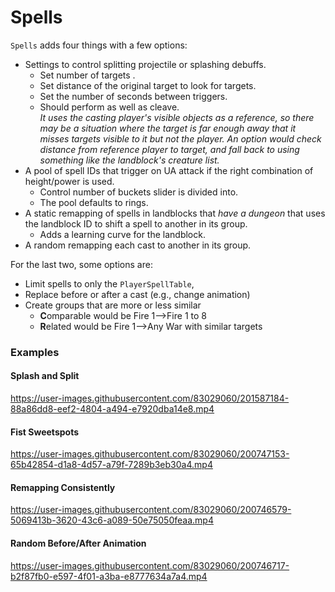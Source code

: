 ﻿# Spells

`Spells` adds four things with a few options:

- Settings to control splitting projectile or splashing debuffs.
  - Set number of targets .
  - Set distance of the original target to look for targets.
  - Set the number of seconds between triggers.
  - Should perform as well as cleave.  
  *It uses the casting player's visible objects as a reference, so there may be a situation where the target is far enough away that it misses targets visible to it but not the player.  An  option would check distance from reference player to target, and fall back to using something like the landblock's creature list.*
- A pool of spell IDs that trigger on UA attack if the right combination of height/power is used.
  - Control number of buckets slider is divided into.
  - The pool defaults to rings.
- A static remapping of spells in landblocks that *have a dungeon* that uses the landblock ID to shift a spell to another in its group.
  - Adds a learning curve for the landblock.
- A random remapping each cast to another in its group.



For the last two, some options are:

* Limit spells to only the `PlayerSpellTable`, 
* Replace before or after a cast (e.g., change animation)  
* Create groups that are more or less similar
  * **C**omparable would be Fire 1-->Fire 1 to 8
  * **R**elated would be Fire 1-->Any War with similar targets
  
  
### Examples

#### Splash and Split

https://user-images.githubusercontent.com/83029060/201587184-88a86dd8-eef2-4804-a494-e7920dba14e8.mp4




#### Fist Sweetspots

https://user-images.githubusercontent.com/83029060/200747153-65b42854-d1a8-4d57-a79f-7289b3eb30a4.mp4



#### Remapping Consistently

https://user-images.githubusercontent.com/83029060/200746579-5069413b-3620-43c6-a089-50e75050feaa.mp4



#### Random Before/After Animation

https://user-images.githubusercontent.com/83029060/200746717-b2f87fb0-e597-4f01-a3ba-e8777634a7a4.mp4

